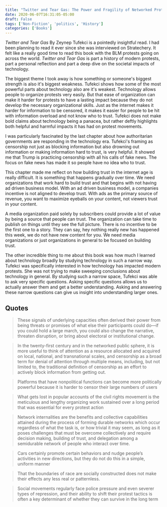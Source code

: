 ```yaml
---
title: "Twitter and Tear Gas: The Power and Fragility of Networked Protest "
date: 2020-06-07T16:31:05-05:00
draft: False
tags: ['Non-Fiction', 'politics', 'History']
categories: ['Books']
---
```


*Twitter and Tear Gas* By Zeynep Tufekci is a pointedly insightful read. I had been planning to read it ever since she was interviewed on Stratechery. It felt like a really good time to read this book with the BLM protests going on across the world. *Twitter and Tear Gas* is part a history of modern protests, part a personal reflection and part a deep dive on the societal impacts of technology.

The biggest theme I took away is how something or someone's biggest strength is also it's biggest weakness. Tufekci shows how some of the most powerful parts about technology also are it's weakest. Technology allows people to organize protests very easily. But that ease of organization can make it harder for protests to have a lasting impact because they do not develop the necessary organizational skills. Just as the internet makes it harder for information to be censored, it makes it easier for people to be hit with information overload and not know who to trust. Tufekci does not make bold claims about technology being a panacea, but rather deftly highlights both helpful and harmful impacts it has had on protest movements.

I was particularly fascinated by the last chapter about how authoritarian governments are responding in the technology era. Tufekci's framing as censorship not just as blocking information but also drowning out information or making information hard to trust, is very helpful. It showed me that Trump is practicing censorship with all his calls of fake news. The focus on fake news has made it so people have no idea who to trust.

This chapter made me reflect on how building trust in the internet age is really difficult. It is something that happens gradually over time. We need organizations that work hard to build trust and that begins with not having ad driven business model. With an ad driven business model, a companies incentive is not aligned to develop trust. With ads as the primary source of revenue, you want to maximize eyeballs on your content, not viewers trust in your content.

A media organization paid solely by subscribers could provide a lot of value by  being a source that people can trust. The organization can take time to publish on things until they see the full picture. There is no incentive to be the first one to a story. They can say, hey nothing really new has happened this week, we do not have new content for you. We need media organizations or just organizations in general to be focused on building trust.

The other incredible thing to me about this book was how much I learned about technology broadly by studying technology in such a narrow way. Tufekci was specifically interested in how technology has impacted modern protests. She was not trying to make sweeping conclusions about technology in general. By studying such a narrow space, Tufekci was able to ask very specific questions. Asking specific questions allows us to actually answer them and get a better understanding. Asking and answering these narrow questions can give us insight into understanding larger ones.


## Quotes

> These signals of underlying capacities often derived their power from being threats or promises of what else their participants could do—if you could hold a large march, you could also change the narrative, threaten disruption, or bring about electoral or institutional change.

<!-- -->

> In the twenty-first century and in the networked public sphere, it is more useful to think of attention as a resource allocated and acquired on local, national, and transnational scales, and censorship as a broad term for denial of attention through multiple means, including, but not limited to, the traditional definition of censorship as an effort to actively block information from getting out.

<!-- -->

> Platforms that have nonpolitical functions can become more politically powerful because it is harder to censor their large numbers of users

<!-- -->

> What gets lost in popular accounts of the civil rights movement is the meticulous and lengthy organizing work sustained over a long period that was essential for every protest action

<!-- -->


> Network internalities are the benefits and collective capabilities attained during the process of forming durable networks which occur regardless of what the task is, or how trivial it may seem, as long as it poses challenges that must be overcome collectively and require decision making, building of trust, and delegation among a semidurable network of people who interact over time.

<!-- -->

> Cars certainly promote certain behaviors and nudge people’s activities in new directions, but they do not do this in a simple, uniform manner

<!-- -->

> That the boundaries of race are socially constructed does not make their effects any less real or patternless.

<!-- -->

> Social movements regularly face police pressure and even severer types of repression, and their ability to shift their protest tactics is often a key determinant of whether they can survive in the long term